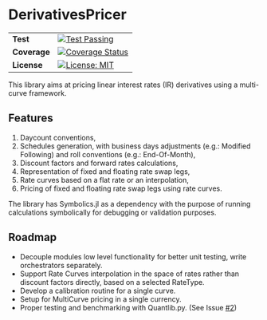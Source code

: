 # DerivativesPricer

<table>
  <tr>
    <td><strong>Test</strong></td>
    <td><a href="https://github.com/aleCombi/DerivativesPricer/actions">
      <img src="https://github.com/aleCombi/DerivativesPricer/actions/workflows/ci.yml/badge.svg?event=push" alt="Test Passing"></a>
    </td>
  </tr>
  <tr>
    <td><strong>Coverage</strong></td>
    <td><a href='https://coveralls.io/github/aleCombi/DerivativesPricer?branch=master'><img src='https://coveralls.io/repos/github/aleCombi/DerivativesPricer/badge.svg?branch=master' alt='Coverage Status' /></a>
    </td>
  </tr>
  <tr>
    <td><strong>License</strong></td>
    <td><a href="https://opensource.org/licenses/MIT">
      <img src="https://img.shields.io/badge/License-MIT-yellow.svg" alt="License: MIT"></a>
    </td>
  </tr>
</table>

This library aims at pricing linear interest rates (IR) derivatives using a multi-curve framework.

## Features

  1. Daycount conventions,
  2. Schedules generation, with business days adjustments (e.g.: Modified Following) and roll conventions (e.g.: End-Of-Month),
  3. Discount factors and forward rates calculations,
  4. Representation of fixed and floating rate swap legs,
  5. Rate curves based on a flat rate or an interpolation,
  6. Pricing of fixed and floating rate swap legs using rate curves.

The library has Symbolics.jl as a dependency with the purpose of running calculations symbolically for debugging or validation purposes.

## Roadmap

- Decouple modules low level functionality for better unit testing, write orchestrators separately.
- Support Rate Curves interpolation in the space of rates rather than discount factors directly, based on a selected RateType.
- Develop a calibration routine for a single curve.
- Setup for MultiCurve pricing in a single currency.
- Proper testing and benchmarking with Quantlib.py. (See Issue [#2](#2))
